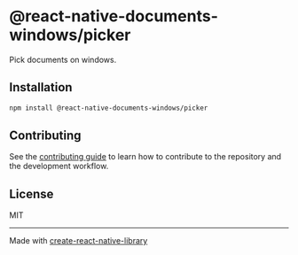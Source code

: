 # @react-native-documents-windows/picker

Pick documents on windows.

## Installation

```sh
npm install @react-native-documents-windows/picker
```

## Contributing

See the [contributing guide](CONTRIBUTING.md) to learn how to contribute to the repository and the development workflow.

## License

MIT

---

Made with [create-react-native-library](https://github.com/callstack/react-native-builder-bob)
